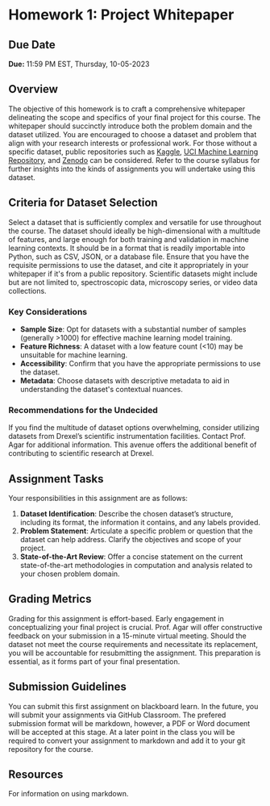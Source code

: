 # Homework 1: Project Whitepaper

## Due Date

**Due:** 11:59 PM EST, Thursday, 10-05-2023

## Overview

The objective of this homework is to craft a comprehensive whitepaper delineating the scope and specifics of your final project for this course. The whitepaper should succinctly introduce both the problem domain and the dataset utilized. You are encouraged to choose a dataset and problem that align with your research interests or professional work. For those without a specific dataset, public repositories such as [Kaggle](https://www.kaggle.com/datasets), [UCI Machine Learning Repository](https://archive.ics.uci.edu/), and [Zenodo](https://zenodo.org/) can be considered. Refer to the course syllabus for further insights into the kinds of assignments you will undertake using this dataset.

## Criteria for Dataset Selection

Select a dataset that is sufficiently complex and versatile for use throughout the course. The dataset should ideally be high-dimensional with a multitude of features, and large enough for both training and validation in machine learning contexts. It should be in a format that is readily importable into Python, such as CSV, JSON, or a database file. Ensure that you have the requisite permissions to use the dataset, and cite it appropriately in your whitepaper if it's from a public repository. Scientific datasets might include but are not limited to, spectroscopic data, microscopy series, or video data collections.

### Key Considerations

* **Sample Size**: Opt for datasets with a substantial number of samples (generally >1000) for effective machine learning model training.
* **Feature Richness**: A dataset with a low feature count (<10) may be unsuitable for machine learning.
* **Accessibility**: Confirm that you have the appropriate permissions to use the dataset.
* **Metadata**: Choose datasets with descriptive metadata to aid in understanding the dataset's contextual nuances.

### Recommendations for the Undecided

If you find the multitude of dataset options overwhelming, consider utilizing datasets from Drexel’s scientific instrumentation facilities. Contact Prof. Agar for additional information. This avenue offers the additional benefit of contributing to scientific research at Drexel.

## Assignment Tasks

Your responsibilities in this assignment are as follows:

1. **Dataset Identification**: Describe the chosen dataset’s structure, including its format, the information it contains, and any labels provided.
2. **Problem Statement**: Articulate a specific problem or question that the dataset can help address. Clarify the objectives and scope of your project.
3. **State-of-the-Art Review**: Offer a concise statement on the current state-of-the-art methodologies in computation and analysis related to your chosen problem domain.

## Grading Metrics

Grading for this assignment is effort-based. Early engagement in conceptualizing your final project is crucial. Prof. Agar will offer constructive feedback on your submission in a 15-minute virtual meeting. Should the dataset not meet the course requirements and necessitate its replacement, you will be accountable for resubmitting the assignment. This preparation is essential, as it forms part of your final presentation.

## Submission Guidelines

You can submit this first assignment on blackboard learn. In the future, you will submit your assignments via GitHub Classroom. The prefered submission format will be markdown, however, a PDF or Word document will be accepted at this stage. At a later point in the class you will be required to convert your assignment to markdown and add it to your git repository for the course. 

## Resources

For information on using markdown.
